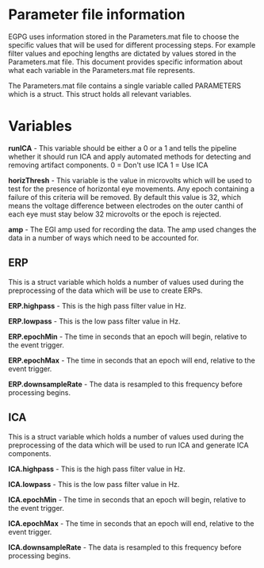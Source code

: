 # Parameter file information
EGPG uses information stored in the Parameters.mat file to choose the specific values that will be used for different processing steps.
For example filter values and epoching lengths are dictated by values stored in the Parameters.mat file.
This document provides specific information about what each variable in the Parameters.mat file represents.

The Parameters.mat file contains a single variable called PARAMETERS which is a struct. This struct holds all relevant variables.

# Variables
**runICA** - This variable should be either a 0 or a 1 and tells the pipeline whether it should run ICA and apply automated methods for detecting and removing artifact components.
	0 = Don't use ICA
	1 = Use ICA

**horizThresh** - This variable is the value in microvolts which will be used to test for the presence of horizontal eye movements. Any epoch containing a failure of this criteria will be removed. By default this value is 32, which means the voltage difference between electrodes on the outer canthi of each eye must stay below 32 microvolts or the epoch is rejected.

**amp** - The EGI amp used for recording the data. The amp used changes the data in a number of ways which need to be accounted for.

## ERP
This is a struct variable which holds a number of values used during the preprocessing of the data which will be use to create ERPs.

**ERP.highpass** - This is the high pass filter value in Hz.

**ERP.lowpass** - This is the low pass filter value in Hz.

**ERP.epochMin** - The time in seconds that an epoch will begin, relative to the event trigger.

**ERP.epochMax** - The time in seconds that an epoch will end, relative to the event trigger.

**ERP.downsampleRate** - The data is resampled to this frequency before processing begins.

## ICA
This is a struct variable which holds a number of values used during the preprocessing of the data which will be used to run ICA and generate ICA components.

**ICA.highpass** - This is the high pass filter value in Hz.

**ICA.lowpass** - This is the low pass filter value in Hz.

**ICA.epochMin** - The time in seconds that an epoch will begin, relative to the event trigger.

**ICA.epochMax** - The time in seconds that an epoch will end, relative to the event trigger.

**ICA.downsampleRate** - The data is resampled to this frequency before processing begins.
